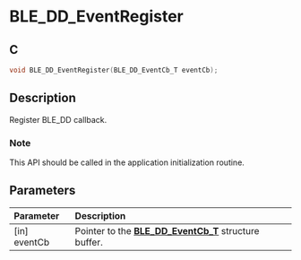 # BLE_DD_EventRegister

## C

```c
void BLE_DD_EventRegister(BLE_DD_EventCb_T eventCb);
```

## Description

Register BLE_DD callback.

### Note

This API should be called in the application initialization routine.

## Parameters

|Parameter|Description|
|:---|:---|
|\[in\] eventCb|Pointer to the **[BLE_DD_EventCb_T](GUID-0461AE6B-15ED-41B5-ABB4-D218C6151699.md)** structure buffer.|

